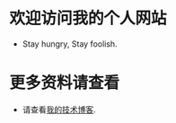 # 欢迎访问我的个人网站
- Stay hungry, Stay foolish.
# 更多资料请查看
- 请查看[我的技术博客](https://www.jianshu.com/u/27226ada3090).
